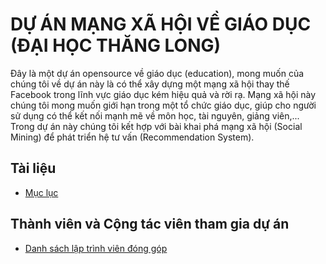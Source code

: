 DỰ ÁN MẠNG XÃ HỘI VỀ GIÁO DỤC (ĐẠI HỌC THĂNG LONG)
===================

Đây là một dự án opensource về giáo dục (education), mong muốn của chúng tôi về dự án này là có thể xây dựng
một mạng xã hội thay thế Facebook trong lĩnh vực giáo dục kém hiệu quả và rời rạ. Mạng xã hội này chúng tôi mong
muốn giới hạn trong một tổ chức giáo dục, giúp cho người sử dụng có thể kết nối mạnh mẽ về môn học, tài nguyên,
giảng viên,... Trong dự án này chúng tôi kết hợp với bài khai phá mạng xã hội (Social Mining) để phát triển
hệ tư vấn (Recommendation System).


Tài liệu
-------------------

  * [Mục lục](00_index.md)

Thành viên và Cộng tác viên tham gia dự án
------------
 * [Danh sách lập trình viên đóng góp](nhomphattrien.md)
